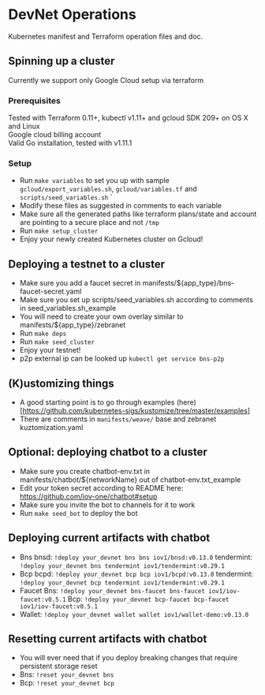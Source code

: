# DevNet Operations
Kubernetes manifest and Terraform operation files and doc.

## Spinning up a cluster
Currently we support only Google Cloud setup via terraform

### Prerequisites
Tested with Terraform 0.11+, kubectl v1.11+ and gcloud SDK 209+ on OS X and Linux  
Google cloud billing account  
Valid Go installation, tested with v1.11.1  

### Setup
* Run `make variables` to set you up with sample `gcloud/export_variables.sh`, `gcloud/variables.tf` and `scripts/seed_variables.sh`
`
* Modify these files as suggested in comments to each variable  
* Make sure all the generated paths like terraform plans/state and account are pointing to a secure place and not `/tmp`  
* Run `make setup_cluster`
* Enjoy your newly created Kubernetes cluster on Gcloud!

## Deploying a testnet to a cluster
* Make sure you add a faucet secret in manifests/${app_type}/bns-faucet-secret.yaml
* Make sure you set up scripts/seed_variables.sh according to comments in seed_variables.sh_example
* You will need to create your own overlay similar to manifests/${app_type}/zebranet
* Run `make deps`
* Run `make seed_cluster`
* Enjoy your testnet!
* p2p external ip can be looked up `kubectl get service bns-p2p`

## (K)ustomizing things
* A good starting point is to go through examples (here)[https://github.com/kubernetes-sigs/kustomize/tree/master/examples]
* There are comments in `manifests/weave/` base and zebranet kuztomization.yaml

## Optional: deploying chatbot to a cluster
* Make sure you create chatbot-env.txt in manifests/chatbot/${networkName} out of chatbot-env.txt_example
* Edit your token secret according to README here: https://github.com/iov-one/chatbot#setup
* Make sure you invite the bot to channels for it to work
* Run `make seed_bot` to deploy the bot

## Deploying current artifacts with chatbot
* Bns bnsd: `!deploy your_devnet bns bns iov1/bnsd:v0.13.0` tendermint: `!deploy your_devnet bns tendermint iov1/tendermint:v0.29.1`
* Bcp bcpd: `!deploy your_devnet bcp bcp iov1/bcpd:v0.13.0` tendermint: `!deploy your_devnet bcp tendermint iov1/tendermint:v0.29.1`
* Faucet Bns: `!deploy your_devnet bns-faucet bns-faucet iov1/iov-faucet:v0.5.1` Bcp: `!deploy your_devnet bcp-faucet bcp-faucet iov1/iov-faucet:v0.5.1`
* Wallet: `!deploy your_devnet wallet wallet iov1/wallet-demo:v0.13.0`

## Resetting current artifacts with chatbot
* You will ever need that if you deploy breaking changes that require persistent storage reset
* Bns: `!reset your_devnet bns`
* Bcp: `!reset your_devnet bcp`
